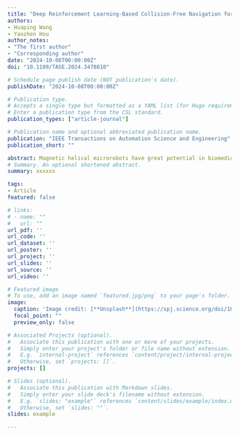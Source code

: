 ```yaml
---
title: "Deep Reinforcement Learning-Based Collision-Free Navigation for Magnetic Helical Microrobots in Dynamic Environments"
authors:
- Huaping Wang
- Yaozhen Hou
author_notes:
- "The first author"
- "Corresponding author"
date: "2024-10-08T00:00:00Z"
doi: "10.1109/TASE.2024.3470810"

# Schedule page publish date (NOT publication's date).
publishDate: "2024-10-08T00:00:00Z"

# Publication type.
# Accepts a single type but formatted as a YAML list (for Hugo requirements).
# Enter a publication type from the CSL standard.
publication_types: ["article-journal"]

# Publication name and optional abbreviated publication name.
publication: "IEEE Transactions on Automation Science and Engineering"
publication_short: ""

abstract: Magnetic helical microrobots have great potential in biomedical applications due to their ability to access confined and enclosed environments via remote manipulation by magnetic fields. However, achieving collision-free navigation for microrobots in complex and unstructured environments, particularly in highly dynamic settings, remains a challenge. In this paper, we present a novel deep reinforcement learning-based control framework for magnetic helical microrobots, focusing on the tasks of goal-reaching and dynamic obstacle avoidance. To streamline data collection, a specialized training environment capturing essential aspects of navigation for magnetic helical microrobots is devised. The robustness and adaptability of the trained policy are supported using a randomization technique within the training environment. To facilitate seamless integration with real-world magnetic actuation systems, a visual processing algorithm based on OpenCV is devised and incorporated to collect policy observations. Simulations and experiments in various scenarios validate the high robustness and adaptability of the method. The performance assessment revealed a success rate of 99% in navigating the microrobot around 4 dynamic obstacles of comparable speeds and a success rate of 90% in environments with 14 dynamic obstacles. The results indicate the potential for future applications of our method in unstructured, confined, and dynamic living environments. Note to Practitioners —The motivation of this work is to develop a robust and effective control scheme for collision-free navigation of magnetic helical microrobots in dynamic environments. The conventional navigation strategies in dynamic environments mainly include global path planning and local path replanning; thus, highly dynamic environments require frequent updates to the planned path, making it difficult to apply in highly dynamic environments. In this work, a deep reinforcement learning-based control framework is proposed that can guide microrobots through many dynamic obstacles to a series of locations without collisions. The simulation and experimental results validate the efficacy of the proposed control framework and the robustness and adaptability of the trained policy. The proposed control scheme enables better understanding of advanced motion control methods for magnetic microrobots.
# Summary. An optional shortened abstract.
summary: xxxxxx

tags:
- Article
featured: false

# links:
# - name: ""
#   url: ""
url_pdf: ''
url_code: ''
url_dataset: ''
url_poster: ''
url_project: ''
url_slides: ''
url_source: ''
url_video: ''

# Featured image
# To use, add an image named `featured.jpg/png` to your page's folder. 
image:
  caption: 'Image credit: [**Unsplash**](https://spj.science.org/doi/10.34133/research.0414#F1)'
  focal_point: ""
  preview_only: false

# Associated Projects (optional).
#   Associate this publication with one or more of your projects.
#   Simply enter your project's folder or file name without extension.
#   E.g. `internal-project` references `content/project/internal-project/index.md`.
#   Otherwise, set `projects: []`.
projects: []

# Slides (optional).
#   Associate this publication with Markdown slides.
#   Simply enter your slide deck's filename without extension.
#   E.g. `slides: "example"` references `content/slides/example/index.md`.
#   Otherwise, set `slides: ""`.
slides: example

---
```


<!-- {{% callout note %}}
Click the *Cite* button above to demo the feature to enable visitors to import publication metadata into their reference management software.
{{% /callout %}}

{{% callout note %}}
Create your slides in Markdown - click the *Slides* button to check out the example.
{{% /callout %}}

Add the publication's **full text** or **supplementary notes** here. You can use rich formatting such as including [code, math, and images](https://docs.hugoblox.com/content/writing-markdown-latex/). -->
